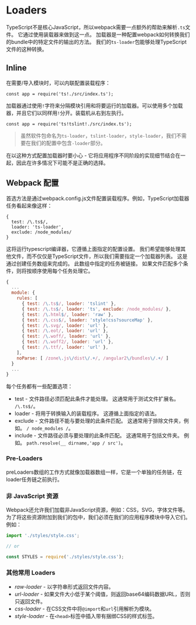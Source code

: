 # Loaders

TypeScript不是核心JavaScript，所以webpack需要一点额外的帮助来解析`.ts`文件。 它通过使用装载器来做到这一点。 加载器是一种配置webpack如何转换我们的bundle中的特定文件的输出的方法。 我们的`ts-loader`包能够处理TypeScript文件的这种转换。

## Inline

在需要/导入模块时，可以内联配置装载程序：

```
const app = require('ts!./src/index.ts');

```

加载器通过使用`!`字符来分隔模块引用和将要运行的加载器。可以使用多个加载器，并且它们以同样用`!`分开。装载机从右到左执行。

```
const app = require('ts!tslint!./src/index.ts');

```

> 虽然软件包命名为`ts-loader`，`tslint-loader`，`style-loader`，我们不需要在我们的配置中包含`-loader`部分。

在以这种方式配置加载器时要小心 - 它将应用程序不同阶段的实现细节结合在一起，因此在许多情况下可能不是正确的选择。

## Webpack 配置

首选方法是通过webpack.config.js文件配置装载程序。例如，TypeScript加载器任务看起来像这样：

```
{
  test: /\.ts$/,
  loader: 'ts-loader',
  exclude: /node_modules/
}

```

这将运行typescript编译器，它遵循上面指定的配置设置。 我们希望能够处理其他文件，而不仅仅是TypeScript文件，所以我们需要指定一个加载器列表。 这是通过创建任务数组来完成的。
此数组中指定的任务被链接。 如果文件匹配多个条件，则将按顺序使用每个任务处理它。

```js
{
  ...
  module: {
    rules: [
      { test: /\.ts$/, loader: 'tslint' },
      { test: /\.ts$/, loader: 'ts', exclude: /node_modules/ },
      { test: /\.html$/, loader: 'raw' },
      { test: /\.css$/, loader: 'style!css?sourceMap' },
      { test: /\.svg/, loader: 'url' },
      { test: /\.eot/, loader: 'url' },
      { test: /\.woff/, loader: 'url' },
      { test: /\.woff2/, loader: 'url' },
      { test: /\.ttf/, loader: 'url' },
    ],
    noParse: [ /zone\.js\/dist\/.+/, /angular2\/bundles\/.+/ ]
  }
  ...
}
```

每个任务都有一些配置选项：

* test - 文件路径必须匹配此条件才能处理。 这通常用于测试文件扩展名。 `/\.ts$/`。
* loader - 将用于转换输入的装载程序。 这遵循上面指定的语法。
* exclude - 文件路径不能与要处理的此条件匹配。 这通常用于排除文件夹，例如。 `/ node_modules /`。
* include - 文件路径必须与要处理的此条件匹配。 这通常用于包括文件夹。 例如。 `path.resolve(__ dirname,'app / src')`。

### Pre-Loaders

preLoaders数组的工作方式就像加载器数组一样，它是一个单独的任务链，在loader任务链之前执行。

### 非 JavaScript 资源

Webpack还允许我们加载非JavaScript资源，例如：CSS，SVG，字体文件等。为了将这些资源附加到我们的包中，我们必须在我们的应用程序模块中导入它们。 例如：

```js
import './styles/style.css';

// or

const STYLES = require('./styles/style.css');
```

### 其他常用 Loaders

- *raw-loader* - 以字符串形式返回文件内容。
- *url-loader* - 如果文件大小低于某个阈值，则返回base64编码数据URL，否则只返回文件。
- *css-loader* - 在CSS文件中将`@import`和`url`引用解析为模块。
- *style-loader* - 在`<head>`标签中插入带有捆绑CSS的样式标签。